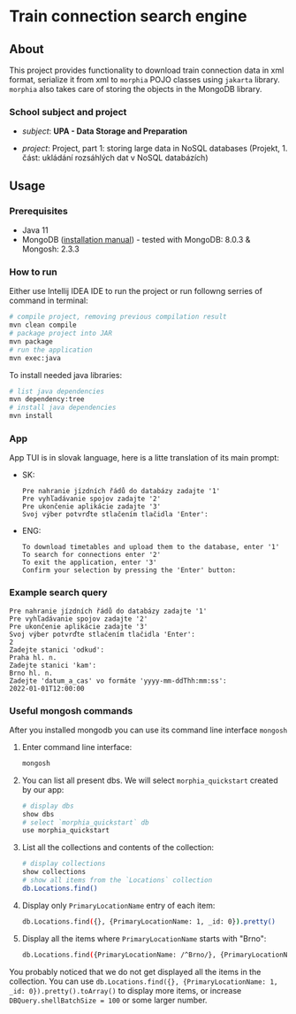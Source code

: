 # Train connection search engine

## About

This project provides functionality to download train connection data in xml format, serialize it from xml to `morphia` POJO classes using `jakarta` library. `morphia` also takes care of storing the objects in the MongoDB library.

### School subject and project
-   *subject*: **UPA - Data Storage and Preparation**

-   *project*: Project, part 1: storing large data in NoSQL databases (Projekt, 1. část: ukládání rozsáhlých dat v NoSQL databázích)

## Usage

### Prerequisites

- Java 11
- MongoDB ([installation manual](https://www.mongodb.com/docs/manual/tutorial/install-mongodb-on-ubuntu/#install-mongodb-community-edition)) - tested with MongoDB: 8.0.3 & Mongosh: 2.3.3


### How to run

Either use Intellij IDEA IDE to run the project or run followng serries of command in terminal:

```bash
# compile project, removing previous compilation result
mvn clean compile
# package project into JAR
mvn package
# run the application
mvn exec:java
```

To install needed java libraries:
```bash
# list java dependencies
mvn dependency:tree
# install java dependencies
mvn install
```

### App


App TUI is in slovak language, here is a litte translation of its main prompt:

- SK:
    ```plaintext
    Pre nahranie jízdních řádů do databázy zadajte '1'
    Pre vyhľadávanie spojov zadajte '2'
    Pre ukončenie aplikácie zadajte '3'
    Svoj výber potvrďte stlačením tlačidla 'Enter': 
    ```
- ENG:
    ```plaintext
    To download timetables and upload them to the database, enter '1'
    To search for connections enter '2'
    To exit the application, enter '3'
    Confirm your selection by pressing the 'Enter' button:
    ```

### Example search query

```plaintext
Pre nahranie jízdních řádů do databázy zadajte '1'
Pre vyhľadávanie spojov zadajte '2'
Pre ukončenie aplikácie zadajte '3'
Svoj výber potvrďte stlačením tlačidla 'Enter': 
2
Zadejte stanici 'odkud': 
Praha hl. n.
Zadejte stanici 'kam': 
Brno hl. n.
Zadejte 'datum_a_cas' vo formáte 'yyyy-mm-ddThh:mm:ss': 
2022-01-01T12:00:00
```

### Useful mongosh commands

After you installed mongodb you can use its command line interface `mongosh`

1. Enter command line interface:
    ```bash
    mongosh
    ```
2. You can list all present dbs. We will select `morphia_quickstart` created by our app:
    ```bash
    # display dbs
    show dbs
    # select `morphia_quickstart` db
    use morphia_quickstart
    ```
3. List all the collections and contents of the collection:
    ```bash
    # display collections
    show collections
    # show all items from the `Locations` collection
    db.Locations.find()
    ```
4. Display only `PrimaryLocationName` entry of each item:
    ```bash
    db.Locations.find({}, {PrimaryLocationName: 1, _id: 0}).pretty()
    ```
5. Display all the items where `PrimaryLocationName` starts with "Brno":
    ```bash
    db.Locations.find({PrimaryLocationName: /^Brno/}, {PrimaryLocationName: 1, _id: 0}).pretty()
    ```

You probably noticed that we do not get displayed all the items in the collection. You can use `db.Locations.find({}, {PrimaryLocationName: 1, _id: 0}).pretty().toArray()` to display more items, or increase `DBQuery.shellBatchSize = 100` or some larger number.